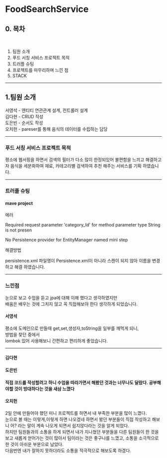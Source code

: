 <h1>FoodSearchService</h1>

<h2>0. 목차</h2><br>

  <ol>
    <li>팀원 소개</li>
    <li>푸드 서칭 서비스 프로젝트 목적</li>
    <li>트러플 슈팅</li>
    <li>프로젝트를 마무리하며 느낀 점</li>
    <li>STACK</li>
  </ol>  
  
<hr>  
  
<h2>1.팀원 소개</h2>  
서영석 - 엔티티 연관관계 설계, 컨트롤러 설계<br>
김다현 - CRUD 작성<br>
도은빈 - 순서도 작성<br>
오치헌 - pareser를 통해 음식의 데이터를 수립하는 담당<br>

<hr>


<h3>푸드 서칭 서비스 프로젝트 목적</h3>

평소에 웹서핑을 하면서 검색의 필터가 다소 많이 한정되있어 불편함을 느끼고 해결하고자 음식을 세분화하여 재료, 카테고리별 검색하여 추천 해주는 서비스를 기획 하였습니다.


<hr>


<h3>트러플 슈팅</h3>

<h4>mave project</h4>
에러

Required request parameter 'category_Id' for method parameter type String is not presen

No Persistence provider for EntityManager named mini step

해결방법


persistence.xml 파일명이 Persistence.xml이 아니라 스캔이 되지 않아 이름을 변경하고 해결 하였습니다.


<hr>

<div>
  <h3>느낀점</h3>

눈으로 보고 수업을 듣고 jpa에 대해 이해 했다고 생각하였지만<br>
배움은 배우는 것에 그치지 않고 꼭 직접해보야 한다 생각하게 되었습니다.<br>

<h4>서영석</h4>
평소에 도메인으로 만들때 get,set,생성자,toString을 일부를 깨먹게 되니,<br>
방법을 찾던 중에서<br>
lombok 있어 사용해보니 간편하고 편리하게 좋았습니다.

<hr> 

<h4>김다현</h4>



<h4>도은빈<h4>
직접 코드를 작성할려고 하니 수업을 따라가면서 해봤던 것과는 너무나도 달랐다.
공부해야할 것이 방대하다는 것을 새삼 느꼈다
  
<h4>오치헌</h4>
2일 안에 만들어야 했던 미니 프로젝트를 하면서 내 부족한 부분을 많이 느꼈다.<br> 눈으로 볼 때는 이렇게,이렇게 하면 나오겠네 하면서 봤던 부분들이 직접 작성하고 해보니 어? 라는 말이 계속 나오게 되면서 쉽지않다라는 것을 알게 되었다.<br> 하지만 팀원들과의 소통을 하게 되면서 내가 지나쳤던 부분들을 다른 팀원들이 한 것을 보고 새롭게 얻어가는 것이 많아서 팀이라는 것은 좋구나를 느꼈고, 소통을 소극적으로 한 것이 아쉬운 부분으로 남았다.<br> 다음번엔 내가 잘하지 못하더라도 소통을 적극적으로 해보도록 하겠다.
</div>
